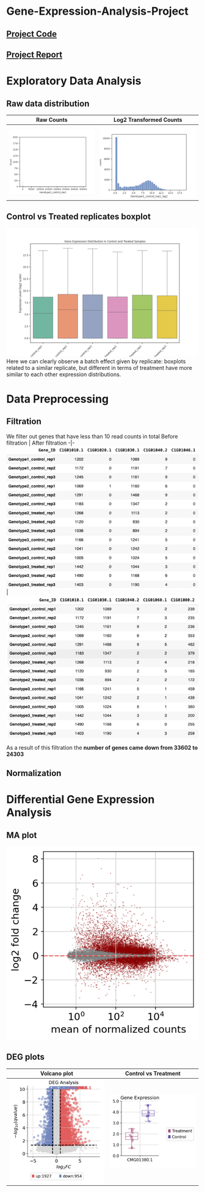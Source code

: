 # Gene-Expression-Analysis-Project
## [Project Code](https://colab.research.google.com/drive/1H5h8SE81VHLBebmaN5ZppS3MgYLbXnhS?usp=sharing)
## [Project Report](https://docs.google.com/document/d/1Z-6b-gMOwuYj3z23w6n1fa7wI4TbhQczHt4jumNr7ws/edit?usp=sharing)

# Exploratory Data Analysis
## Raw data distribution
Raw Counts |	Log2 Transformed Counts
-|-
![](images/raw_counts_histplot_2.png) | ![](images/log2_counts_histplot.png)

## Control vs Treated replicates boxplot
![](images/log2_counts_boxplot.png)
Here we can clearly observe a batch effect given by replicate: boxplots related to a similar replicate, but different in terms of treatment have more similar to each other expression distributions.

# Data Preprocessing
## Filtration
We filter out genes that have less than 10 read counts in total
Before filtration |	After filtration
-|-
![](images/counts_pre_10-filter_cut.png) | ![](images/counts_post_10-filter.png)

As a result of this filtration the **number of genes came down from 33602 to 24303**

## Normalization

# Differential Gene Expression Analysis
## MA plot
![](images/MA_plot.png)

## DEG plots
Volcano plot | Control vs Treatment
-|-
![](images/volcano_plot.png) | ![](images/control_vs_treatment.png)
